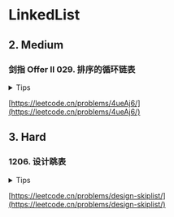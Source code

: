# LinkedList

## 2. Medium

### 剑指 Offer II 029. 排序的循环链表

<details>
<summary>Tips</summary>

1. 除了空||1个外,就2种情况
2. 一种是正常插,一种是插在最大后最小前
3. 只遍历一次如果没有插就说明全部相等,随便插即可

</details>

[https://leetcode.cn/problems/4ueAj6/](https://leetcode.cn/problems/4ueAj6/)

## 3. Hard

### 1206. 设计跳表

<details>
<summary>Tips</summary>

1. 最基本思路,最底层的链表有所有的值,没增加一层,减少一半的值
2. 先向右找,不断找right.val < num的也就是找到小于目标值的最大值
3. 然后比较right.val和目标值
4. 然后找down
5. https://www.bilibili.com/video/BV1kT4y1F7Nr?spm_id_from=333.337.search-card.all.click&vd_source=ae37b8a39773bf433c9dd1810387008b
6. https://zxi.mytechroad.com/blog/desgin/leetcode-1206-design-skiplist/

</details>

[https://leetcode.cn/problems/design-skiplist/](https://leetcode.cn/problems/design-skiplist/)
